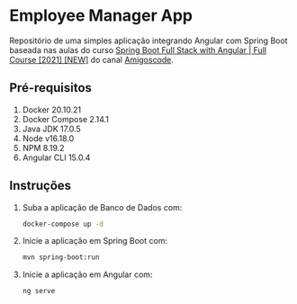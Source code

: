 # Employee Manager App

Repositório de uma simples aplicação integrando Angular com Spring Boot
baseada nas aulas do curso 
[Spring Boot Full Stack with Angular | Full Course [2021] [NEW]](https://www.youtube.com/watch?v=Gx4iBLKLVHk)
do canal [Amigoscode](https://www.youtube.com/@amigoscode).

## Pré-requisitos
1. Docker 20.10.21
2. Docker Compose 2.14.1
3. Java JDK 17.0.5
4. Node v16.18.0
5. NPM 8.19.2
6. Angular CLI 15.0.4

## Instruções
1. Suba a aplicação de Banco de Dados com:
    ```bash
    docker-compose up -d
    ```

2. Inicie a aplicação em Spring Boot com:
    ```bash
    mvn spring-boot:run
    ```

3. Inicie a aplicação em Angular com:
    ```bash
   ng serve
    ```